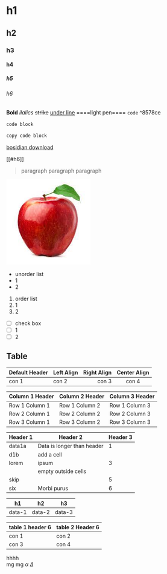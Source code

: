 # h1
## h2
### h3
#### h4
##### h5
###### h6
**Bold**
*ilalics*
~~strike~~
<u>under line</u>
====light pen====
`code` ^8578ce
``` 
code block

```
``` bash
copy code block
```

[bosidian download](https://obsidian.md/download)

[[#h6]]
> paragraph
> 	paragraph
> 		paragraph

![apple](download.jpeg)

- unorder list
-  1
-  2

1. order list
2. 1
3. 2

- [ ] check box
- [ ] 1
- [ ] 2

## Table

| Default Header | Left Align | Right Align | Center Align |
| --- | :-- | --: | :-: |
| con 1 | con 2 | con 3 | con 4 |


| Column 1 Header | Column 2 Header | Column 3 Header |
| --------------- | --------------- | --------------- |
| Row 1 Column 1 | Row 1 Column 2 | Row 1 Column 3 |
| Row 2 Column 1 | Row 2 Column 2 | Row 2 Column 3 |
| Row 3 Column 1 | Row 3 Column 2 | Row 3 Column 3 |


| Header 1 | Header 2 | Header 3 |
|----|---|-|
| data1a | Data is longer than header | 1 |
| d1b | add a cell|
|lorem|ipsum|3|
| | empty outside cells
| skip| | 5 |
| six | Morbi purus | 6 |

 h1 | h2 | h3
-|-|-
data-1 | data-2 | data-3

| table 1 header 6 | table 2 Header 6|
| --- |--- |
| con 1 | con 2 |
| con 3 | con 4|



<a>hhhh</a><br/>mg mg
$\alpha$
$\Delta$

